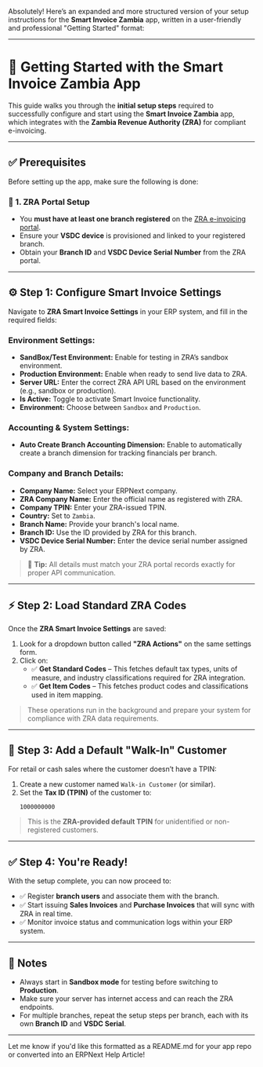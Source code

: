 Absolutely! Here’s an expanded and more structured version of your setup instructions for the **Smart Invoice Zambia** app, written in a user-friendly and professional "Getting Started" format:

---

# 🚀 Getting Started with the Smart Invoice Zambia App

This guide walks you through the **initial setup steps** required to successfully configure and start using the **Smart Invoice Zambia** app, which integrates with the **Zambia Revenue Authority (ZRA)** for compliant e-invoicing.

---

## ✅ Prerequisites

Before setting up the app, make sure the following is done:

### 🔹 1. ZRA Portal Setup
- You **must have at least one branch registered** on the [ZRA e-invoicing portal](https://www.zra.org.zm/).
- Ensure your **VSDC device** is provisioned and linked to your registered branch.
- Obtain your **Branch ID** and **VSDC Device Serial Number** from the ZRA portal.

---

## ⚙️ Step 1: Configure Smart Invoice Settings

Navigate to **ZRA Smart Invoice Settings** in your ERP system, and fill in the required fields:

### Environment Settings:
- **SandBox/Test Environment:** Enable for testing in ZRA’s sandbox environment.
- **Production Environment:** Enable when ready to send live data to ZRA.
- **Server URL:** Enter the correct ZRA API URL based on the environment (e.g., sandbox or production).
- **Is Active:** Toggle to activate Smart Invoice functionality.
- **Environment:** Choose between `Sandbox` and `Production`.

### Accounting & System Settings:
- **Auto Create Branch Accounting Dimension:** Enable to automatically create a branch dimension for tracking financials per branch.

### Company and Branch Details:
- **Company Name:** Select your ERPNext company.
- **ZRA Company Name:** Enter the official name as registered with ZRA.
- **Company TPIN:** Enter your ZRA-issued TPIN.
- **Country:** Set to `Zambia`.
- **Branch Name:** Provide your branch's local name.
- **Branch ID:** Use the ID provided by ZRA for this branch.
- **VSDC Device Serial Number:** Enter the device serial number assigned by ZRA.

> 📝 **Tip:** All details must match your ZRA portal records exactly for proper API communication.

---

## ⚡ Step 2: Load Standard ZRA Codes

Once the **ZRA Smart Invoice Settings** are saved:

1. Look for a dropdown button called **"ZRA Actions"** on the same settings form.
2. Click on:
   - ✅ **Get Standard Codes** – This fetches default tax types, units of measure, and industry classifications required for ZRA integration.
   - ✅ **Get Item Codes** – This fetches product codes and classifications used in item mapping.

> These operations run in the background and prepare your system for compliance with ZRA data requirements.

---

## 👤 Step 3: Add a Default "Walk-In" Customer

For retail or cash sales where the customer doesn’t have a TPIN:

1. Create a new customer named `Walk-in Customer` (or similar).
2. Set the **Tax ID (TPIN)** of the customer to:  
   ```
   1000000000
   ```

> This is the **ZRA-provided default TPIN** for unidentified or non-registered customers.

---

## ✅ Step 4: You're Ready!

With the setup complete, you can now proceed to:
- ✅ Register **branch users** and associate them with the branch.
- ✅ Start issuing **Sales Invoices** and **Purchase Invoices** that will sync with ZRA in real time.
- ✅ Monitor invoice status and communication logs within your ERP system.

---

## 🧠 Notes

- Always start in **Sandbox mode** for testing before switching to **Production**.
- Make sure your server has internet access and can reach the ZRA endpoints.
- For multiple branches, repeat the setup steps per branch, each with its own **Branch ID** and **VSDC Serial**.

---

Let me know if you'd like this formatted as a README.md for your app repo or converted into an ERPNext Help Article!